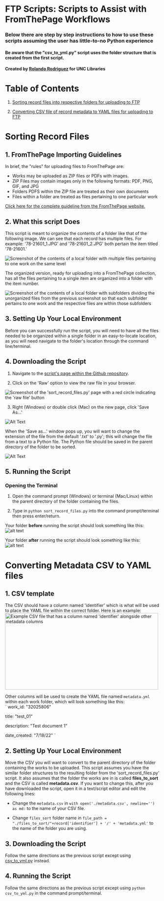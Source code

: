 # FTP Scripts: Scripts to Assist with FromThePage Workflows

### Below there are step by step instructions to how to use these scripts assuming the user has little-to-no Python experience
#### Be aware that the "csv_to_yml.py" script uses the folder structure that is created from the first script.

#### Created by [Rolando Rodriguez](https://github.com/RolRodr) for UNC Libraries

# Table of Contents

1. [Sorting record files into respective folders for uploading to FTP](#sorting-record-files)


2. [Converting CSV file of record metadata to YAML files for uploading to FTP](#converting-metadata-csv-to-yaml-files)



# Sorting Record Files

## 1. FromThePage Importing Guidelines

In brief, the "rules" for uploading files to FromThePage are:
* Works may be uploaded as ZIP files or PDFs with images.
* ZIP Files may contain images only in the following formats: PDF, PNG, GIF, and JPG
* Folders PDFS within the ZIP file are treated as their own documents
* Files within a folder are treated as files pertaining to one particular work

[Click here for the complete guideline from the FromThePage website.](https://content.fromthepage.com/project-owner-documentation/image-upload-file-guidelines/)


## 2. What this script Does

This script is meant to organize the contents of a folder like that of the following image. We can see that each record has multiple files. For example: '78-21601_1.JPG' and '78-21601_2.JPG' both pertain the item titled '78-21601.'

![Screenshot of the contents of a local folder with multiple files pertaining to one work on the same level](./Images/unorganized_files.png)

The organized version, ready for uploading into a FromThePage collection, has all the files pertaining to a single item are organized into a folder with the item number.

![Screenshot of the contents of a local folder with subfolders dividing the unorganized files from the previous screenshot so that each subfolder pertains to one work and the respective files are within those subfolders](./Images/organized_files.png)


## 3. Setting Up Your Local Environment

Before you can successfully run the script, you will need to have all the files needed to be organized within a single folder in an easy-to-locate location, as you will need navigate to the folder's location through the command line/terminal.

## 4. Downloading the Script

1. Navigate to the [script's page within the Github repository](./sort_record_files.py).

2. Click on the 'Raw' option to view the raw file in your browser.

![Screenshot of the 'sort_record_files.py' page with a red circle indicating the 'raw file' button](./Images/click_on_raw_file.png)

3. Right (Windows) or double click (Mac) on the new page, click 'Save As...'

![Alt Text](./Images/save_as_option.png)

When the 'Save as...' window pops up, you will want to change the extension of the file from the default '.txt' to '.py'; this will change the file from a text to a Python file. The Python file should be saved in the parent directory of the folder to be sorted.

![Alt Text](./Images/save_as_python_file.png)

## 5. Running the Script

### Opening the Terminal
1. Open the command prompt (Windows) or terminal (Mac/Linux) within the parent directory of the folder containing the files.

2. Type in `python sort_record_files.py` into the command prompt/terminal then press enter/return.

Your folder **before** running the script should look something like this:
![alt text](./Images/folder_before.png)

Your folder **after** running the script should look something like this:
![alt text](./Images/folder_after.png)

# Converting Metadata CSV to YAML files

## 1. CSV template
The CSV should have a column named 'identifier' which is what will be used to place the YAML file within the correct folder.
Here is an example:  
<img src="./Images/csv_structure.png" alt="Example CSV file that has a column named 'identifier' alongside other metadata columns" width="500" height="250">

Other columns will be used to create the YAML file named `metadata.yml` within each work folder, which will look something like this:  
 `
work_id: "32025806" 

title: "test_01" 

description: "Test document 1" 

date_created: "7/18/22" 
 `
## 2. Setting Up Your Local Environment
Move the CSV you will want to convert to the parent directory of the folder containing the works to be uploaded. This script assumes you have the similar folder structures to the resulting folder from the 'sort_record_files.py' script. It also assumes that the folder the works are in is called **files_to_sort** and the CSV is called **metadata.csv**. If you want to change this, after you have downloaded the script, open it in a text/script editor and edit the following lines:
* Change the `metadata.csv` in `with open('./metadata.csv', newline='') as md:` to the name of your CSV file.

* Change `files_sort` folder name in `file_path = "./files_to_sort/"+record['identifier'] + '/' + 'metadata.yml'` to the name of the folder you are using.

## 3. Downloading the Script
Follow the same directions as the previous script except using [csv_to_yml.py](./csv_to_yml.py) instead.


## 4. Running the Script
Follow the same directions as the previous script except using `python csv_to_yml.py` in the command prompt/terminal.
